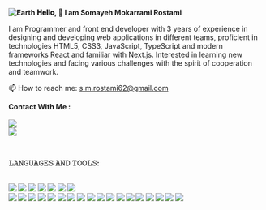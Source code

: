 <b> ![Earth](https://github.com/SomayehMokarramiR/Somayeh-Mokarrami/assets/146337302/67c1a9d8-af41-4264-b5cd-d9225e5fe363)
𝐇𝐞𝐥𝐥𝐨, 👋 I am Somayeh Mokarrami Rostami  </b>

I am Programmer and front end developer with 3 years of experience in designing and developing web applications in different teams, proficient in  technologies HTML5, CSS3, JavaScript, TypeScript  and modern frameworks React and familiar with Next.js.
Interested in learning new technologies and facing various challenges with the spirit of cooperation and teamwork.

<p >
   📫 How to reach me: <a href='s.m.rostami62@gmail.com'>s.m.rostami62@gmail.com</a>
</p>


<p >
<b>Contact With Me : </b>
<br>
<br>

   <a href="https://www.linkedin.com/in/somayeh-mokarrami-49225b1b9/">
       <img src="https://img.shields.io/badge/linkedin-%230077B5.svg?&style=for-the-badge&logo=linkedin&logoColor=white"/>
   </a>
<br>

   <a href="https://t.me/SMRostamii">
       <img src="https://img.shields.io/badge/Telegram-2CA5E0?style=for-the-badge&logo=telegram&logoColor=white"/>
   </a>
   </p >
<br>

<b>𝙻𝙰𝙽𝙶𝚄𝙰𝙶𝙴𝚂 𝙰𝙽𝙳 𝚃𝙾𝙾𝙻𝚂:<b>
<br><br>

   <img src="https://img.shields.io/badge/GitHub-100000?style=for-the-badge&logo=github&logoColor=white"/>
   <img src="https://img.shields.io/badge/GIT-E44C30?style=for-the-badge&logo=git&logoColor=white"/>
   <img src="https://img.shields.io/badge/VSCode-0078D4?style=for-the-badge&logo=visual%20studio%20code&logoColor=white"/>    
   <img src=" https://img.shields.io/badge/npm-CB3837?style=for-the-badge&logo=npm&logoColor=white"/>
   <img src="https://img.shields.io/badge/Visual_Studio-5C2D91?style=for-the-badge&logo=visual%20studio&logoColor=white"/>
   <img src=" https://img.shields.io/badge/NuGet-004880?style=for-the-badge&logo=nuget&logoColor=white"/>
   <img src="https://img.shields.io/badge/Jira-0052CC?style=for-the-badge&logo=Jira&logoColor=white"/>
   <br>
   <img src="https:///img.shields.io/badge/HTML5-E34F26?style=for-the-badge&logo=html5&logoColor=white"/>
   <img src="https://img.shields.io/badge/CSS3-1572B6?style=for-the-badge&logo=css3&logoColor=white"/>
   <img src=" https://img.shields.io/badge/Tailwind_CSS-38B2AC?style=for-the-badge&logo=tailwind-css&logoColor=white"/> 
   <img src="https://img.shields.io/badge/JavaScript-007ACC?style=for-the-badge&logo=javascript&logoColor=white"/> 
   <img src="https://img.shields.io/badge/TypeScript-007ACC?style=for-the-badge&logo=typescript&logoColor=white"/> 
   <img src="https://img.shields.io/badge/React-20232A?style=for-the-badge&logo=react&logoColor=61DAFB"/>
   <img src="https://img.shields.io/badge/react%20table-FF4154?style=for-the-badge&logo=react%20table&logoColor=white"/>
   <img src="https://img.shields.io/badge/React_Router-CA4245?style=for-the-badge&logo=react-router&logoColor=white"/>    
   <img src="https://img.shields.io/badge/React_Query-FF4154?style=for-the-badge&logo=ReactQuery&logoColor=white"/>
   <img src="https://img.shields.io/badge/Redux-593D88?style=for-the-badge&logo=redux&logoColor=white"/> 
   <img src="https://img.shields.io/badge/json-5E5C5C?style=for-the-badge&logo=json&logoColor=white"/>
  <img src="https://img.shields.io/badge/jQuery-0769AD?style=for-the-badge&logo=jquery&logoColor=white"/>    
  <img src="https://img.shields.io/badge/next%20js-000000?style=for-the-badge&logo=nextdotjs&logoColor=white"/>   
  <img src="https://img.shields.io/badge/Ant%20Design-1890FF?style=for-the-badge&logo=antdesign&logoColor=white"/>    
  <img src="https://img.shields.io/badge/Bootstrap-563D7C?style=for-the-badge&logo=bootstrap&logoColor=white"/>
   <img src="https://img.shields.io/badge/C%2B%2B-00599C?style=for-the-badge&logo=c%2B%2B&logoColor=white"/>   
   <img src="https://img.shields.io/badge/C%23-239120?style=for-the-badge&logo=csharp&logoColor=white"/>
 <img src="https://img.shields.io/badge/.NET-512BD4?style=for-the-badge&logo=dotnet&logoColor=white"/>  

 

      



